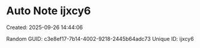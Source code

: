 ﻿# Auto Note ijxcy6
Created: 2025-09-26 14:44:06

Random GUID: c3e8ef17-7b14-4002-9218-2445b64adc73
Unique ID: ijxcy6
